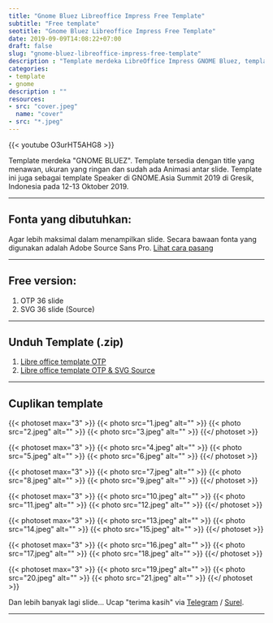 ```yaml
---
title: "Gnome Bluez Libreoffice Impress Free Template"
subtitle: "Free template"
seotitle: "Gnome Bluez Libreoffice Impress Free Template"
date: 2019-09-09T14:08:22+07:00
draft: false
slug: "gnome-bluez-libreoffice-impress-free-template"
description : "Template merdeka LibreOffice Impress GNOME Bluez, template salindia tersebut digunakan oleh para pembicara GNOME.Asia Summit 2019. Ingin tahu demonya?"
categories:
- template
- gnome
description : ""
resources:
- src: "cover.jpeg"
  name: "cover"
- src: "*.jpeg"
---
```


{{< youtube O3urHT5AHG8 >}}

Template merdeka "GNOME BLUEZ". Template tersedia dengan title yang menawan, ukuran yang ringan dan sudah ada Animasi antar slide. Template ini juga sebagai template Speaker di GNOME.Asia Summit 2019 di Gresik, Indonesia pada 12-13 Oktober 2019.

***

## **Fonta yang dibutuhkan:**

Agar lebih maksimal dalam menampilkan slide. Secara bawaan fonta yang digunakan adalah Adobe Source Sans Pro. [Lihat cara pasang](/cara-pasang-adobe-source-pro-fonts)

***

## **Free version:**

1. OTP 36 slide
2. SVG 36 slide (Source)

***

## **Unduh Template (.zip)**

1. [Libre office template OTP](https://gitlab.com/hervyqa/gnome-bluez/uploads/6f4e2e6823b2b937b9cba947eafef0f6/gnome-bluez-template-v1.0.1.zip)
2. [Libre office template OTP & SVG Source](https://gitlab.com/hervyqa/gnome-bluez/uploads/358d6c3f1db303854eb394aeaf6f4a6c/gnome-bluez-source-v1.0.1.zip)

***

## **Cuplikan template**

{{< photoset max="3" >}}
  {{< photo src="1.jpeg" alt="" >}}
  {{< photo src="2.jpeg" alt="" >}}
  {{< photo src="3.jpeg" alt="" >}}
{{</ photoset >}}

{{< photoset max="3" >}}
  {{< photo src="4.jpeg" alt="" >}}
  {{< photo src="5.jpeg" alt="" >}}
  {{< photo src="6.jpeg" alt="" >}}
{{</ photoset >}}

{{< photoset max="3" >}}
  {{< photo src="7.jpeg" alt="" >}}
  {{< photo src="8.jpeg" alt="" >}}
  {{< photo src="9.jpeg" alt="" >}}
{{</ photoset >}}

{{< photoset max="3" >}}
  {{< photo src="10.jpeg" alt="" >}}
  {{< photo src="11.jpeg" alt="" >}}
  {{< photo src="12.jpeg" alt="" >}}
{{</ photoset >}}

{{< photoset max="3" >}}
  {{< photo src="13.jpeg" alt="" >}}
  {{< photo src="14.jpeg" alt="" >}}
  {{< photo src="15.jpeg" alt="" >}}
{{</ photoset >}}

{{< photoset max="3" >}}
  {{< photo src="16.jpeg" alt="" >}}
  {{< photo src="17.jpeg" alt="" >}}
  {{< photo src="18.jpeg" alt="" >}}
{{</ photoset >}}

{{< photoset max="3" >}}
  {{< photo src="19.jpeg" alt="" >}}
  {{< photo src="20.jpeg" alt="" >}}
  {{< photo src="21.jpeg" alt="" >}}
{{</ photoset >}}

Dan lebih banyak lagi slide... Ucap "terima kasih" via [Telegram](https://t.me/hervyqa) / [Surel](mailto:hervyqa@gmail.com).

***
